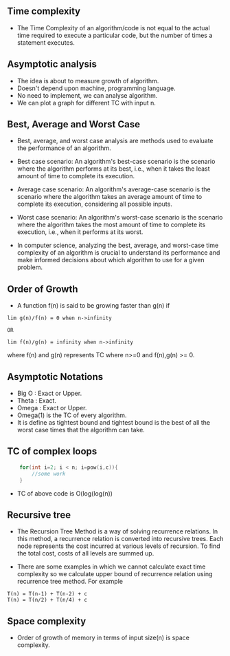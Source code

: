## Time complexity
- The Time Complexity of an algorithm/code is not equal to the actual time required to execute a particular code, but the number of times a statement executes.

## Asymptotic analysis
- The idea is about to measure growth of algorithm.
- Doesn't depend upon machine, programming language.
- No need to implement, we can analyse algorithm.
- We can plot a graph for different TC with input n.

## Best, Average and Worst Case
- Best, average, and worst case analysis are methods used to evaluate the performance of an algorithm.

- Best case scenario: An algorithm's best-case scenario is the scenario where the algorithm performs at its best, i.e., when it takes the least amount of time to complete its execution.

- Average case scenario: An algorithm's average-case scenario is the scenario where the algorithm takes an average amount of time to complete its execution, considering all possible inputs.

- Worst case scenario: An algorithm's worst-case scenario is the scenario where the algorithm takes the most amount of time to complete its execution, i.e., when it performs at its worst.

- In computer science, analyzing the best, average, and worst-case time complexity of an algorithm is crucial to understand its performance and make informed decisions about which algorithm to use for a given problem.

## Order of Growth
- A function f(n) is said to be growing faster than g(n) if
```
lim g(n)/f(n) = 0 when n->infinity

OR

lim f(n)/g(n) = infinity when n->infinity

```

where f(n) and g(n) represents TC where n>=0 and f(n),g(n) >= 0.

## Asymptotic Notations
- Big O : Exact or Upper.
- Theta : Exact.
- Omega : Exact or Upper.
- Omega(1) is the TC of every algorithm. 
- It is define as tightest bound and tightest bound is the best of all the worst case times that the algorithm can take.

## TC of complex loops
```c++
    for(int i=2; i < n; i=pow(i,c)){
        //some work
    }

```
- TC of above code is O(log(log(n))

## Recursive tree
- The Recursion Tree Method is a way of solving recurrence relations. In this method, a recurrence relation is converted into recursive trees. Each node represents the cost incurred at various levels of recursion. To find the total cost, costs of all levels are summed up.

- There are some examples in which we cannot calculate exact time complexity so we calculate upper bound of recurrence relation using recurrence tree method. For example

```
T(n) = T(n-1) + T(n-2) + c
T(n) = T(n/2) + T(n/4) + c

```

## Space complexity
- Order of growth of memory in terms of input size(n) is space complexity.

